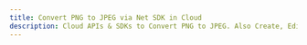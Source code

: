 ---title: Convert PNG to JPEG via Net SDK in Clouddescription: Cloud APIs & SDKs to Convert PNG to JPEG. Also Create, Edit & Render Microsoft Word & OpenOffice documents in the Cloud.---